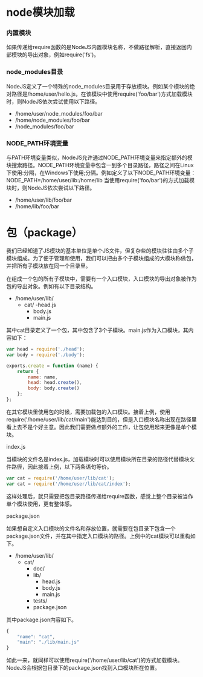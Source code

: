 # node模块加载

### 内置模块

如果传递给require函数的是NodeJS内置模块名称，不做路径解析，直接返回内部模块的导出对象，例如require('fs')。

### node_modules目录

NodeJS定义了一个特殊的node_modules目录用于存放模块。例如某个模块的绝对路径是/home/user/hello.js，在该模块中使用require('foo/bar')方式加载模块时，则NodeJS依次尝试使用以下路径。

* /home/user/node_modules/foo/bar
* /home/node_modules/foo/bar
* /node_modules/foo/bar

### NODE_PATH环境变量

与PATH环境变量类似，NodeJS允许通过NODE_PATH环境变量来指定额外的模块搜索路径。NODE_PATH环境变量中包含一到多个目录路径，路径之间在Linux下使用:分隔，在Windows下使用;分隔。例如定义了以下NODE_PATH环境变量： NODE_PATH=/home/user/lib:/home/lib
当使用require('foo/bar')的方式加载模块时，则NodeJS依次尝试以下路径。

* /home/user/lib/foo/bar
*  /home/lib/foo/bar

# 包（package）

我们已经知道了JS模块的基本单位是单个JS文件，但复杂些的模块往往由多个子模块组成。为了便于管理和使用，我们可以把由多个子模块组成的大模块称做包，并把所有子模块放在同一个目录里。

在组成一个包的所有子模块中，需要有一个入口模块，入口模块的导出对象被作为包的导出对象。例如有以下目录结构。

- /home/user/lib/
    - cat/
        -head.js
       - body.js
       - main.js

其中cat目录定义了一个包，其中包含了3个子模块。main.js作为入口模块，其内容如下：

```javascript
var head = require('./head');
var body = require('./body');

exports.create = function (name) {
    return {
        name: name,
        head: head.create(),
        body: body.create()
    };
};
```

在其它模块里使用包的时候，需要加载包的入口模块。接着上例，使用require('/home/user/lib/cat/main')能达到目的，但是入口模块名称出现在路径里看上去不是个好主意。因此我们需要做点额外的工作，让包使用起来更像是单个模块。

index.js

当模块的文件名是index.js，加载模块时可以使用模块所在目录的路径代替模块文件路径，因此接着上例，以下两条语句等价。

```javascript
var cat = require('/home/user/lib/cat');
var cat = require('/home/user/lib/cat/index');
```

这样处理后，就只需要把包目录路径传递给require函数，感觉上整个目录被当作单个模块使用，更有整体感。

package.json

如果想自定义入口模块的文件名和存放位置，就需要在包目录下包含一个package.json文件，并在其中指定入口模块的路径。上例中的cat模块可以重构如下。

- /home/user/lib/
    - cat/
        + doc/
        - lib/
           - head.js
           - body.js
           - main.js
        + tests/
        - package.json

其中package.json内容如下。

```javascript
{
    "name": "cat",
    "main": "./lib/main.js"
}
```

如此一来，就同样可以使用require('/home/user/lib/cat')的方式加载模块。NodeJS会根据包目录下的package.json找到入口模块所在位置。
